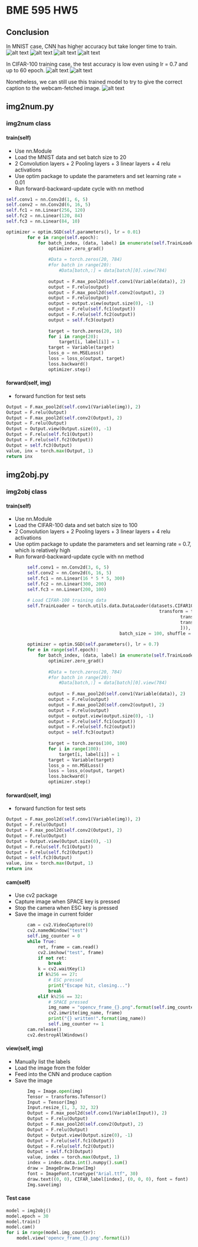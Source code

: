 # BME 595 HW5

## Conclusion
In MNIST case, CNN has higher accuracy but take longer time to train.
![alt text](https://github.com/chenpine/BME595_Deep_Learning/blob/master/HW4/NN_error%20rate.png "NN: Error Rate vs. Epoch")
![alt text](https://github.com/chenpine/BME595_Deep_Learning/blob/master/HW4/NN_operation%20time.png "NN: Operation Time vs. Epoch")
![alt text](https://github.com/chenpine/BME595_Deep_Learning/blob/master/HW5/ErrorRate_LeNet_MNIST.png "CNN: Error Rate vs. Epoch")
![alt text](https://github.com/chenpine/BME595_Deep_Learning/blob/master/HW5/OperationTime_LeNet_MNIST.png "CNN: Operation Time vs. Epoch")


In CIFAR-100 training case, the test accuracy is low even using lr = 0.7 and up to 60 epoch.
![alt text](https://github.com/chenpine/BME595_Deep_Learning/blob/master/HW5/CIFAR_lr%3D0.7_Error.png "CNN: Error Rate vs. Epoch")
![alt text](https://github.com/chenpine/BME595_Deep_Learning/blob/master/HW5/CIFAR_lr%3D0.7_Time.png "CNN: Operation Time vs. Epoch")


Nonetheless, we can still use this trained model to try to give the correct caption to the webcam-fetched image.
![alt text](https://github.com/chenpine/BME595_Deep_Learning/blob/master/HW5/opencv_frame_0.png "CNN: Error Rate vs. Epoch")
## img2num.py
### img2num class
#### train(self)
- Use nn.Module 
- Load the MNIST data and set batch size to 20
- 2 Convolution layers + 2 Pooling layers + 3 linear layers + 4 relu activations
- Use optim package to update the parameters and set learning rate = 0.01
- Run forward-backward-update cycle with nn method
```python
self.conv1 = nn.Conv2d(1, 6, 5)
self.conv2 = nn.Conv2d(6, 16, 5)
self.fc1 = nn.Linear(256, 120)
self.fc2 = nn.Linear(120, 84)
self.fc3 = nn.Linear(84, 10)

optimizer = optim.SGD(self.parameters(), lr = 0.01)
        for e in range(self.epoch):
            for batch_index, (data, label) in enumerate(self.TrainLoader):
                optimizer.zero_grad()
                
                #Data = torch.zeros(20, 784)
                #for batch in range(20):
                    #Data[batch,:] = data[batch][0].view(784)
                     
                output = F.max_pool2d(self.conv1(Variable(data)), 2)
                output = F.relu(output)
                output = F.max_pool2d(self.conv2(output), 2)
                output = F.relu(output)
                output = output.view(output.size(0), -1)
                output = F.relu(self.fc1(output))
                output = F.relu(self.fc2(output))
                output = self.fc3(output)
                
                target = torch.zeros(20, 10)
                for i in range(20):
                    target[i, label[i]] = 1
                target = Variable(target)
                loss_o = nn.MSELoss()
                loss = loss_o(output, target)
                loss.backward()
                optimizer.step()
```

#### forward(self, img)
- forward function for test sets
```python
Output = F.max_pool2d(self.conv1(Variable(img)), 2)
Output = F.relu(Output)
Output = F.max_pool2d(self.conv2(Output), 2)
Output = F.relu(Output)
Output = Output.view(Output.size(0), -1)
Output = F.relu(self.fc1(Output))
Output = F.relu(self.fc2(Output))
Output = self.fc3(Output)
value, inx = torch.max(Output, 1)
return inx
```

## img2obj.py
### img2obj class
#### train(self)
- Use nn.Module 
- Load the CIFAR-100 data and set batch size to 100
- 2 Convolution layers + 2 Pooling layers + 3 linear layers + 4 relu activations
- Use optim package to update the parameters and set learning rate = 0.7, which is relatively high
- Run forward-backward-update cycle with nn method
```python
        self.conv1 = nn.Conv2d(3, 6, 5)
        self.conv2 = nn.Conv2d(6, 16, 5)
        self.fc1 = nn.Linear(16 * 5 * 5, 300)
        self.fc2 = nn.Linear(300, 200)
        self.fc3 = nn.Linear(200, 100)
        
        # Load CIFAR-100 training data
        self.TrainLoader = torch.utils.data.DataLoader(datasets.CIFAR100('../data', train = True, download = True, 
                                                          transform = transforms.Compose([
                                                                  transforms.ToTensor(), 
                                                                  transforms.Normalize((0.4914, 0.4822, 0.4465), (0.2023, 0.1994, 0.2010)),
                                                                  ])), 
                                           batch_size = 100, shuffle = True)
       
        optimizer = optim.SGD(self.parameters(), lr = 0.7)
        for e in range(self.epoch):
            for batch_index, (data, label) in enumerate(self.TrainLoader):
                optimizer.zero_grad()
                
                #Data = torch.zeros(20, 784)
                #for batch in range(20):
                    #Data[batch,:] = data[batch][0].view(784)
                     
                output = F.max_pool2d(self.conv1(Variable(data)), 2)
                output = F.relu(output)
                output = F.max_pool2d(self.conv2(output), 2)
                output = F.relu(output)
                output = output.view(output.size(0), -1)
                output = F.relu(self.fc1(output))
                output = F.relu(self.fc2(output))
                output = self.fc3(output)
                
                target = torch.zeros(100, 100)
                for i in range(100):
                    target[i, label[i]] = 1
                target = Variable(target)
                loss_o = nn.MSELoss()
                loss = loss_o(output, target)
                loss.backward()
                optimizer.step()
```


#### forward(self, img)
- forward function for test sets
```python
Output = F.max_pool2d(self.conv1(Variable(img)), 2)
Output = F.relu(Output)
Output = F.max_pool2d(self.conv2(Output), 2)
Output = F.relu(Output)
Output = Output.view(Output.size(0), -1)
Output = F.relu(self.fc1(Output))
Output = F.relu(self.fc2(Output))
Output = self.fc3(Output)
value, inx = torch.max(Output, 1)
return inx
```


#### cam(self)
- Use cv2 package 
- Capture image when SPACE key is pressed
- Stop the camera when ESC key is pressed
- Save the image in current folder
```python
        cam = cv2.VideoCapture(0)
        cv2.namedWindow("test")
        self.img_counter = 0
        while True:
            ret, frame = cam.read()
            cv2.imshow("test", frame)
            if not ret:
                break
            k = cv2.waitKey(1)
            if k%256 == 27:
                # ESC pressed
                print("Escape hit, closing...")
                break
            elif k%256 == 32:
                # SPACE pressed
                img_name = "opencv_frame_{}.png".format(self.img_counter)
                cv2.imwrite(img_name, frame)
                print("{} written!".format(img_name))
                self.img_counter += 1        
        cam.release()
        cv2.destroyAllWindows()
```


#### view(self, img)
- Manually list the labels
- Load the image from the folder
- Feed into the CNN and produce caption
- Save the image
```python
        Img = Image.open(img)
        Tensor = transforms.ToTensor()
        Input = Tensor(Img)
        Input.resize_(1, 3, 32, 32)
        Output = F.max_pool2d(self.conv1(Variable(Input)), 2)
        Output = F.relu(Output)
        Output = F.max_pool2d(self.conv2(Output), 2)
        Output = F.relu(Output)
        Output = Output.view(Output.size(0), -1)
        Output = F.relu(self.fc1(Output))
        Output = F.relu(self.fc2(Output))
        Output = self.fc3(Output)
        value, index = torch.max(Output, 1)
        index = index.data.int().numpy().sum()
        draw = ImageDraw.Draw(Img)
        font = ImageFont.truetype("Arial.ttf", 30)
        draw.text((0, 0), CIFAR_label[index], (0, 0, 0), font = font)
        Img.save(img)
```

#### Test case
```python
model = img2obj()
model.epoch = 30
model.train() 
model.cam()
for i in range(model.img_counter):
    model.view('opencv_frame_{}.png'.format(i))
```


